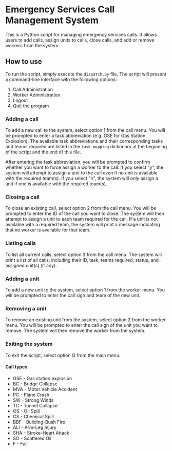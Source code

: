 # Emergency Services Call Management System

This is a Python script for managing emergency services calls. It allows users to add calls, assign units to calls, close calls, and add or remove workers from the system.

## How to use

To run the script, simply execute the `dispatch.py` file. The script will present a command-line interface with the following options:

1.  Call Administration
2.  Worker Administration
3.  Logout
4.  Quit the program

### Adding a call

To add a new call to the system, select option 1 from the call menu. You will be prompted to enter a task abbreviation (e.g. GSE for Gas Station Explosion). The available task abbreviations and their corresponding tasks and teams required are listed in the `task_mapping` dictionary at the beginning of the script and the end of this file.

After entering the task abbreviation, you will be prompted to confirm whether you want to force assign a worker to the call. If you select "y", the system will attempt to assign a unit to the call even if no unit is available with the required team(s). If you select "n", the system will only assign a unit if one is available with the required team(s).

### Closing a call

To close an existing call, select option 2 from the call menu. You will be prompted to enter the ID of the call you want to close. The system will then attempt to assign a unit to each team required for the call. If a unit is not available with a required team, the system will print a message indicating that no worker is available for that team.


### Listing calls

To list all current calls, select option 3 from the call menu. The system will print a list of all calls, including their ID, task, teams required, status, and assigned unit(s) (if any).

### Adding a unit

To add a new unit to the system, select option 1 from the worker menu. You will be prompted to enter the call sign and team of the new unit.

### Removing a unit

To remove an existing unit from the system, select option 2 from the worker menu. You will be prompted to enter the call sign of the unit you want to remove. The system will then remove the worker from the system.

### Exiting the system

To exit the script, select option Q from the main menu.

#### Call types

 - GSE - Gas station explosion
 - BC - Bridge Collapse
 - MVA - Motor Vehicle Accident
 - PC - Plane Crash
 - SW - Strong Winds
 - TC - Tunnel Collapse
 - OS - Oil Spill
 - CS - Chemical Spill
 - BBF - Building-Bush Fire
 - ALI - Arm-Leg Injury
 - SHA - Stroke-Heart Attack
 - SO - Scattered Oil
 - F - Fall